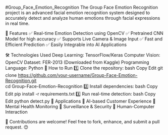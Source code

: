 #Group_Face_Emotion_Recognition
The Group Face Emotion Recognition project is an advanced facial emotion recognition system designed to accurately detect and analyze human emotions through facial expressions in real time.

🚀 Features
✅ Real-time Emotion Detection using OpenCV
✅ Pretrained CNN Model for high accuracy
✅ Supports Live Camera & Image Input
✅ Fast and Efficient Prediction
✅ Easily Integrable into AI Applications

🛠 Technologies Used
Deep Learning: TensorFlow/Keras
Computer Vision: OpenCV
Dataset: FER-2013 (Downloaded from Kaggle)
Programming Language: Python
🏃 How to Run
1️⃣ Clone the repository:
bash
Copy
Edit
git clone https://github.com/your-username/Group-Face-Emotion-Recognition.git  
cd Group-Face-Emotion-Recognition
2️⃣ Install dependencies:
bash
Copy
Edit
pip install -r requirements.txt
3️⃣ Run real-time detection:
bash
Copy
Edit
python detect.py
🎯 Applications
🔹 AI-based Customer Experience
🔹 Mental Health Monitoring
🔹 Surveillance & Security
🔹 Human-Computer Interaction

📌 Contributions are welcome! Feel free to fork, enhance, and submit a pull request. 😊

